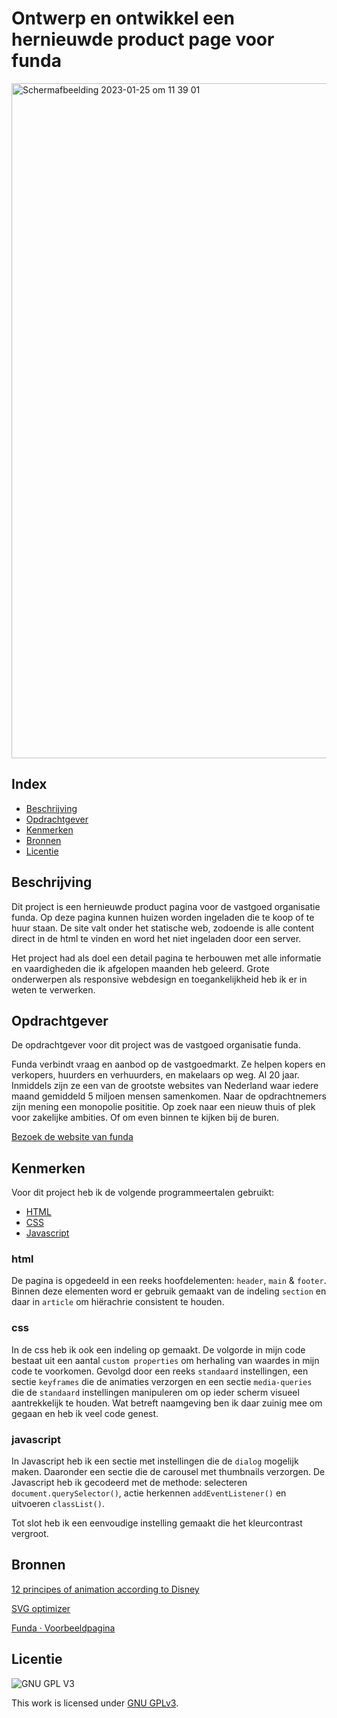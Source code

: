 # Ontwerp en ontwikkel een <br>hernieuwde product page voor funda 
<!-- Geef je project een titel en schrijf in één zin wat het is -->
<img width="1080" alt="Schermafbeelding 2023-01-25 om 11 39 01" src="https://user-images.githubusercontent.com/89298385/214543219-6be175f3-c014-430d-ba18-a68159fafa0a.png">

## Index
  * [Beschrijving](#beschrijving)
  * [Opdrachtgever](#opdrachtgever)
  * [Kenmerken](#kenmerken)
  * [Bronnen](#bronnen)
  * [Licentie](#licentie)

## Beschrijving
<!-- In de Beschrijving staat hoe je project er uit ziet, hoe het werkt en wat je er mee kan. -->
Dit project is een hernieuwde product pagina voor de vastgoed organisatie funda.
Op deze pagina kunnen huizen worden ingeladen die te koop of te huur staan. De site valt onder het statische web, zodoende is alle content direct in de html te vinden en word het niet ingeladen door een server.

Het project had als doel een detail pagina te herbouwen met alle informatie en vaardigheden die ik afgelopen maanden heb geleerd. 
Grote onderwerpen als responsive webdesign en toegankelijkheid heb ik er in weten te verwerken.

## Opdrachtgever
<!-- In de Beschrijving staat hoe je project er uit ziet, hoe het werkt en wat je er mee kan. -->
De opdrachtgever voor dit project was de vastgoed organisatie funda.

Funda verbindt vraag en aanbod op de vastgoedmarkt. Ze helpen kopers en verkopers, huurders en verhuurders, en makelaars op weg. Al 20 jaar. Inmiddels zijn ze een van de grootste websites van Nederland waar iedere maand gemiddeld 5 miljoen mensen samenkomen. Naar de opdrachtnemers zijn mening een monopolie posititie. Op zoek naar een nieuw thuis of plek voor zakelijke ambities. Of om even binnen te kijken bij de buren.

[Bezoek de website van funda](https://funda.nl)

## Kenmerken
<!-- Bij Kenmerken staat welke technieken zijn gebruikt en hoe. Wat is de HTML structuur? Wat zijn de belangrijkste dingen in CSS? Wat is er met JS gedaan en hoe? -->

Voor dit project heb ik de volgende programmeertalen gebruikt:
* [HTML](#html)
* [CSS](#css)
* [Javascript](#javascript)

### html
De pagina is opgedeeld in een reeks hoofdelementen: `header`, `main` & `footer`.
Binnen deze elementen word er gebruik gemaakt van de indeling `section` en daar in `article` om hiërachrie consistent te houden.

### css
In de css heb ik ook een indeling op gemaakt. De volgorde in mijn code bestaat uit een aantal `custom properties` om herhaling van waardes in mijn code te voorkomen. Gevolgd door een reeks `standaard` instellingen, een sectie `keyframes` die de animaties verzorgen en een sectie `media-queries` die de `standaard` instellingen manipuleren om op ieder scherm visueel aantrekkelijk te houden. Wat betreft naamgeving ben ik daar zuinig mee om gegaan en heb ik veel code genest. 

### javascript
In Javascript heb ik een sectie met instellingen die de `dialog` mogelijk maken. Daaronder een sectie die de carousel met thumbnails verzorgen.
De Javascript heb ik gecodeerd met de methode: selecteren `document.querySelector()`, actie herkennen `addEventListener()` en uitvoeren `classList()`. 

Tot slot heb ik een eenvoudige instelling gemaakt die het kleurcontrast vergroot.

## Bronnen
[12 principes of animation according to Disney](https://www.interaction-design.org/literature/article/ui-animation-how-to-apply-disney-s-12-principles-of-animation-to-ui-design?utm_campaign=evergreen&utm_source=linkedin&utm_medium=post&utm_content=article_post)

[SVG optimizer](https://jakearchibald.github.io/svgomg/)

[Funda · Voorbeeldpagina](https://www.funda.nl/koop/zoetermeer/huis-42086186-vechtstroom-20/)

## Licentie

![GNU GPL V3](https://www.gnu.org/graphics/gplv3-127x51.png)

This work is licensed under [GNU GPLv3](./LICENSE).
